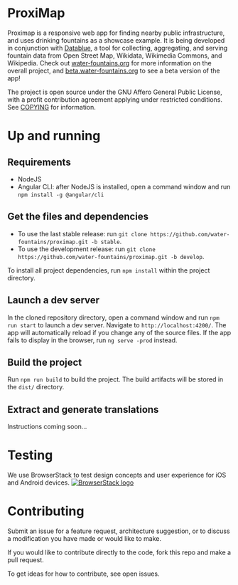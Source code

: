 # ProxiMap

Proximap is a responsive web app for finding nearby public infrastructure, and uses drinking fountains as a showcase example.
It is being developed in conjunction with [Datablue](https://github.com/water-fountains/datablue), a tool for collecting, aggregating, and serving
fountain data from Open Street Map, Wikidata, Wikimedia Commons, and Wikipedia. Check out [water-fountains.org](https://water-fountains.org)
for more information on the overall project, and [beta.water-fountains.org](https://beta.water-fountains.org) to see a beta version of the app!

The project is open source under the GNU Affero General Public License, with a profit contribution agreement applying under restricted conditions. See [COPYING](/COPYING) for information.

# Up and running

## Requirements
- NodeJS
- Angular CLI: after NodeJS is installed, open a command window and run `npm install -g @angular/cli`

## Get the files and dependencies

- To use the last stable release: run `git clone https://github.com/water-fountains/proximap.git -b stable`.
- To use the development release: run `git clone https://github.com/water-fountains/proximap.git -b develop`.
 
To install all project dependencies, run `npm install` within the project directory.

## Launch a dev server

In the cloned repository directory, open a command window and  run `npm run start` to launch a dev server. Navigate to `http://localhost:4200/`. The app will automatically reload if you change any of the source files. If the app fails to display in the browser, run `ng serve -prod` instead.

## Build the project

Run `npm run build` to build the project. The build artifacts will be stored in the `dist/` directory.

## Extract and generate translations

Instructions coming soon...

# Testing
We use BrowserStack to test design concepts and user experience for iOS and Android devices.
[![BrowserStack logo](https://raw.githubusercontent.com/mmmatthew/proximap/master/docs/images/BrowserStack_Logo-01.png "BrowserStack")](http://browserstack.com/)

# Contributing

Submit an issue for a feature request, architecture suggestion, or to discuss a modification you have made or would like to make. 

If you would like to contribute directly to the code, fork this repo and make a pull request.

To get ideas for how to contribute, see open issues.
